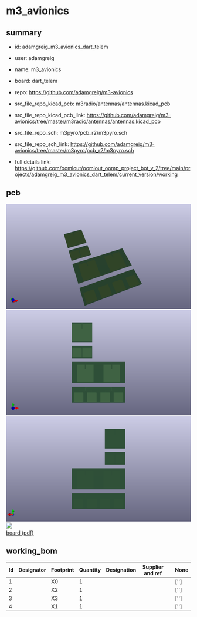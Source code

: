 # m3_avionics
 
## summary 
* id: adamgreig_m3_avionics_dart_telem
* user: adamgreig
* name: m3_avionics
* board: dart_telem
* repo: https://github.com/adamgreig/m3-avionics
* src_file_repo_kicad_pcb: m3radio/antennas/antennas.kicad_pcb
* src_file_repo_kicad_pcb_link: https://github.com/adamgreig/m3-avionics/tree/master/m3radio/antennas/antennas.kicad_pcb


* src_file_repo_sch: m3pyro/pcb_r2/m3pyro.sch
* src_file_repo_sch_link: https://github.com/adamgreig/m3-avionics/tree/master/m3pyro/pcb_r2/m3pyro.sch
* full details link: https://github.com/oomlout/oomlout_oomp_project_bot_v_2/tree/main/projects/adamgreig_m3_avionics_dart_telem/current_version/working  


## pcb  
![](working_3d_600.png) 
![](working_3d_front_600.png)  
![](working_3d_back_600.png)  
![](working_600.png)  
[board (pdf)](working.pdf)  

## working_bom
| Id | Designator | Footprint | Quantity | Designation | Supplier and ref |  | None | 
| --- | --- | --- | --- | --- | --- | --- | --- | 
| 1 |  | X0 | 1 |  |  |  | [''] | 
| 2 |  | X2 | 1 |  |  |  | [''] | 
| 3 |  | X3 | 1 |  |  |  | [''] | 
| 4 |  | X1 | 1 |  |  |  | [''] | 




